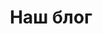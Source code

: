 ---
templateKey: blog
title: 'Наш блог'
description: >-
  Рассказываем о самых интересных и нужных товарах made in China. О том, как их продавать и на чем зарабатывать. Обзоры, советы, вдохновение
header:
    images:
        - alt: app mobile
          image: /img/blogBkg.png
---          
